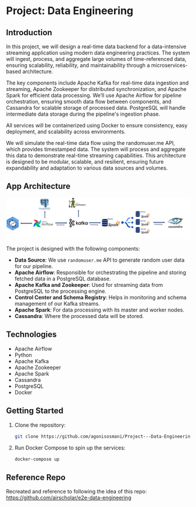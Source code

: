 # Project: Data Engineering 


## Introduction

In this project, we will design a real-time data backend for a data-intensive streaming application using modern data engineering practices. The system will ingest, process, and aggregate large volumes of time-referenced data, ensuring scalability, reliability, and maintainability through a microservices-based architecture.

The key components include Apache Kafka for real-time data ingestion and streaming, Apache Zookeeper for distributed synchronization, and Apache Spark for efficient data processing. We’ll use Apache Airflow for pipeline orchestration, ensuring smooth data flow between components, and Cassandra for scalable storage of processed data. PostgreSQL will handle intermediate data storage during the pipeline's ingestion phase.

All services will be containerized using Docker to ensure consistency, easy deployment, and scalability across environments. 

We will simulate the real-time data flow using the randomuser.me API, which provides timestamped data. The system will process and aggregate this data to demonstrate real-time streaming capabilities. This architecture is designed to be modular, scalable, and resilient, ensuring future expandability and adaptation to various data sources and volumes. 

## App Architecture

![App Architecture](https://github.com/agonisosmani/Project---Data-Engineering/blob/main/App%20Architecture.PNG)

The project is designed with the following components:

- **Data Source**: We use `randomuser.me` API to generate random user data for our pipeline.
- **Apache Airflow**: Responsible for orchestrating the pipeline and storing fetched data in a PostgreSQL database.
- **Apache Kafka and Zookeeper**: Used for streaming data from PostgreSQL to the processing engine.
- **Control Center and Schema Registry**: Helps in monitoring and schema management of our Kafka streams.
- **Apache Spark**: For data processing with its master and worker nodes.
- **Cassandra**: Where the processed data will be stored.


## Technologies

- Apache Airflow
- Python
- Apache Kafka
- Apache Zookeeper
- Apache Spark
- Cassandra
- PostgreSQL
- Docker

## Getting Started

1. Clone the repository:
    ```bash
    git clone https://github.com/agonisosmani/Project---Data-Engineering
    ```

2. Run Docker Compose to spin up the services:
    ```bash
    docker-compose up
    ```

## Reference Repo

Recreated and reference to following the idea of this repo:
https://github.com/airscholar/e2e-data-engineering

